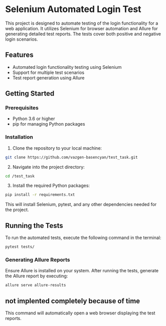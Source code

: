 # Selenium Automated Login Test

This project is designed to automate testing of the login functionality for a web application. It utilizes Selenium for browser automation and Allure for generating detailed test reports. The tests cover both positive and negative login scenarios.

## Features

- Automated login functionality testing using Selenium
- Support for multiple test scenarios
- Test report generation using Allure

## Getting Started

### Prerequisites

- Python 3.6 or higher
- pip for managing Python packages

### Installation

1. Clone the repository to your local machine:

```bash
git clone https://github.com/vazgen-basencyan/test_task.git
```

2. Navigate into the project directory:

```bash
cd /test_task
```

3. Install the required Python packages:

```bash
pip install -r requirements.txt
```

This will install Selenium, pytest, and any other dependencies needed for the project.

## Running the Tests

To run the automated tests, execute the following command in the terminal:

```bash
pytest tests/
```

### Generating Allure Reports

Ensure Allure is installed on your system. After running the tests, generate the Allure report by executing:

```bash
allure serve allure-results
```
## not implented completely because of time

This command will automatically open a web browser displaying the test reports.